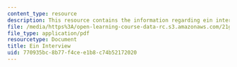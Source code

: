 ```yaml
---
content_type: resource
description: This resource contains the information regarding ein interview.
file: /media/https%3A/open-learning-course-data-rc.s3.amazonaws.com/21g-401-german-i-fall-2008/770935bc8b77f4cee1b8c74b52172020_MIT21G_401F08_ein_inter.pdf
file_type: application/pdf
resourcetype: Document
title: Ein Interview
uid: 770935bc-8b77-f4ce-e1b8-c74b52172020
---
```

